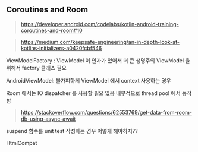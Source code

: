 


## Coroutines and Room

> https://developer.android.com/codelabs/kotlin-android-training-coroutines-and-room#10

> https://medium.com/keepsafe-engineering/an-in-depth-look-at-kotlins-initializers-a0420fcbf546

ViewModelFactory : ViewModel 이 인자가 있어서 더 큰 생명주의 ViewModel 을 위해서 factory 클래스 필요

AndroidViewModel: 불가피하게 ViewModel 에서 context 사용하는 경우

Room 에서는 IO dispatcher 를 사용할 필요 없음 내부적으로 thread pool 에서 동작함
> https://stackoverflow.com/questions/62553769/get-data-from-room-db-using-async-await


suspend 함수를 unit test 작성하는 경우 어떻게 해야하지??
 

HtmlCompat
<!--stackedit_data:
eyJoaXN0b3J5IjpbNDc0MjM1MTAwLC0xOTc3MzY3OTAyLC0xMD
gzODAyNDQyLDE0MTc1ODg4NjldfQ==
-->